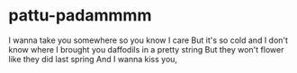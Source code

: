 # pattu-padammmm


I wanna take you somewhere so you know I care
But it's so cold and I don't know where
I brought you daffodils in a pretty string
But they won't flower like they did last spring
And I wanna kiss you,
